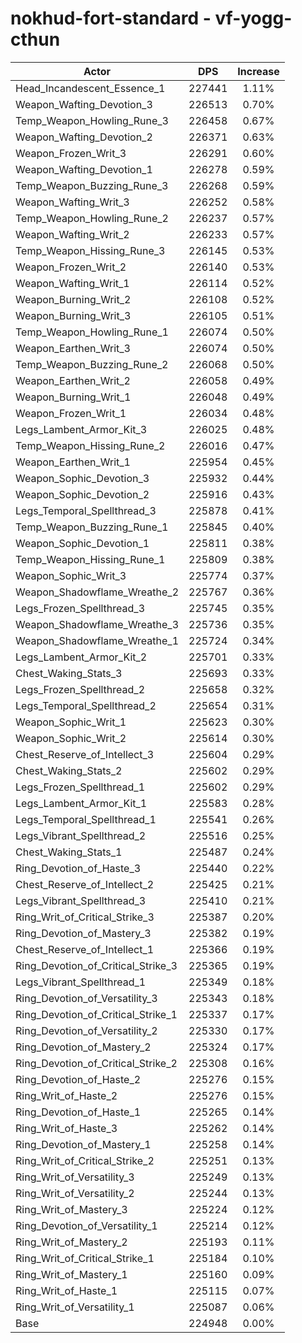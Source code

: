 # nokhud-fort-standard - vf-yogg-cthun
| Actor | DPS | Increase |
|---|:---:|:---:|
|Head_Incandescent_Essence_1|227441|1.11%|
|Weapon_Wafting_Devotion_3|226513|0.70%|
|Temp_Weapon_Howling_Rune_3|226458|0.67%|
|Weapon_Wafting_Devotion_2|226371|0.63%|
|Weapon_Frozen_Writ_3|226291|0.60%|
|Weapon_Wafting_Devotion_1|226278|0.59%|
|Temp_Weapon_Buzzing_Rune_3|226268|0.59%|
|Weapon_Wafting_Writ_3|226252|0.58%|
|Temp_Weapon_Howling_Rune_2|226237|0.57%|
|Weapon_Wafting_Writ_2|226233|0.57%|
|Temp_Weapon_Hissing_Rune_3|226145|0.53%|
|Weapon_Frozen_Writ_2|226140|0.53%|
|Weapon_Wafting_Writ_1|226114|0.52%|
|Weapon_Burning_Writ_2|226108|0.52%|
|Weapon_Burning_Writ_3|226105|0.51%|
|Temp_Weapon_Howling_Rune_1|226074|0.50%|
|Weapon_Earthen_Writ_3|226074|0.50%|
|Temp_Weapon_Buzzing_Rune_2|226068|0.50%|
|Weapon_Earthen_Writ_2|226058|0.49%|
|Weapon_Burning_Writ_1|226048|0.49%|
|Weapon_Frozen_Writ_1|226034|0.48%|
|Legs_Lambent_Armor_Kit_3|226025|0.48%|
|Temp_Weapon_Hissing_Rune_2|226016|0.47%|
|Weapon_Earthen_Writ_1|225954|0.45%|
|Weapon_Sophic_Devotion_3|225932|0.44%|
|Weapon_Sophic_Devotion_2|225916|0.43%|
|Legs_Temporal_Spellthread_3|225878|0.41%|
|Temp_Weapon_Buzzing_Rune_1|225845|0.40%|
|Weapon_Sophic_Devotion_1|225811|0.38%|
|Temp_Weapon_Hissing_Rune_1|225809|0.38%|
|Weapon_Sophic_Writ_3|225774|0.37%|
|Weapon_Shadowflame_Wreathe_2|225767|0.36%|
|Legs_Frozen_Spellthread_3|225745|0.35%|
|Weapon_Shadowflame_Wreathe_3|225736|0.35%|
|Weapon_Shadowflame_Wreathe_1|225724|0.34%|
|Legs_Lambent_Armor_Kit_2|225701|0.33%|
|Chest_Waking_Stats_3|225693|0.33%|
|Legs_Frozen_Spellthread_2|225658|0.32%|
|Legs_Temporal_Spellthread_2|225654|0.31%|
|Weapon_Sophic_Writ_1|225623|0.30%|
|Weapon_Sophic_Writ_2|225614|0.30%|
|Chest_Reserve_of_Intellect_3|225604|0.29%|
|Chest_Waking_Stats_2|225602|0.29%|
|Legs_Frozen_Spellthread_1|225602|0.29%|
|Legs_Lambent_Armor_Kit_1|225583|0.28%|
|Legs_Temporal_Spellthread_1|225541|0.26%|
|Legs_Vibrant_Spellthread_2|225516|0.25%|
|Chest_Waking_Stats_1|225487|0.24%|
|Ring_Devotion_of_Haste_3|225440|0.22%|
|Chest_Reserve_of_Intellect_2|225425|0.21%|
|Legs_Vibrant_Spellthread_3|225410|0.21%|
|Ring_Writ_of_Critical_Strike_3|225387|0.20%|
|Ring_Devotion_of_Mastery_3|225382|0.19%|
|Chest_Reserve_of_Intellect_1|225366|0.19%|
|Ring_Devotion_of_Critical_Strike_3|225365|0.19%|
|Legs_Vibrant_Spellthread_1|225349|0.18%|
|Ring_Devotion_of_Versatility_3|225343|0.18%|
|Ring_Devotion_of_Critical_Strike_1|225337|0.17%|
|Ring_Devotion_of_Versatility_2|225330|0.17%|
|Ring_Devotion_of_Mastery_2|225324|0.17%|
|Ring_Devotion_of_Critical_Strike_2|225308|0.16%|
|Ring_Devotion_of_Haste_2|225276|0.15%|
|Ring_Writ_of_Haste_2|225276|0.15%|
|Ring_Devotion_of_Haste_1|225265|0.14%|
|Ring_Writ_of_Haste_3|225262|0.14%|
|Ring_Devotion_of_Mastery_1|225258|0.14%|
|Ring_Writ_of_Critical_Strike_2|225251|0.13%|
|Ring_Writ_of_Versatility_3|225249|0.13%|
|Ring_Writ_of_Versatility_2|225244|0.13%|
|Ring_Writ_of_Mastery_3|225224|0.12%|
|Ring_Devotion_of_Versatility_1|225214|0.12%|
|Ring_Writ_of_Mastery_2|225193|0.11%|
|Ring_Writ_of_Critical_Strike_1|225184|0.10%|
|Ring_Writ_of_Mastery_1|225160|0.09%|
|Ring_Writ_of_Haste_1|225115|0.07%|
|Ring_Writ_of_Versatility_1|225087|0.06%|
|Base|224948|0.00%|
